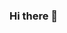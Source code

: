 ### Hi there 👋

<!--
**almahawria1/almahawria1** is a ✨ _special_ ✨ repository because it helps beginner programmers learn important knowledge in the field of Computer Science.

- 🔭 I am currently working on expanding my knowledge in various areas of operating systems.
- 🌱 I’m currently learning UNIX/Linux programming and utilizing GitHub features.
- 👯 I'm looking to collaborate on projects related to the UNIX/Linux environment.
- 🤔 I’m seeking assistance with UNIX/Linux operating system commands.
- ⚡ Fun fact: I'm from **Saudi Arabia**, but I drive a 2005 Camry 😄
--> 